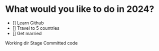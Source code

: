 # What would you like to do in 2024?

- [] Learn Github
- [] Travel to 5 countries
- [] Get married

Working dir
Stage
Committed code
